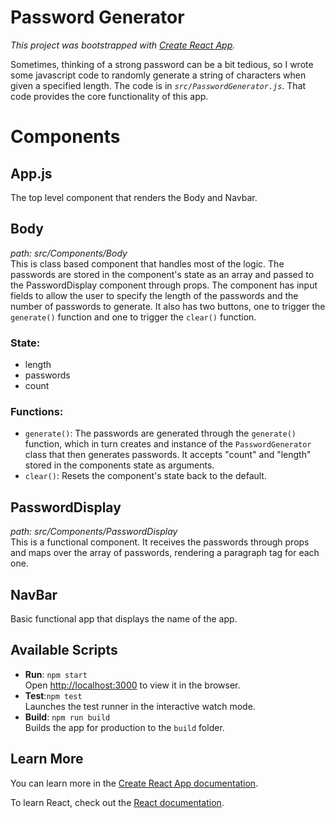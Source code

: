 # Password Generator

*This project was bootstrapped with [Create React App](https://github.com/facebook/create-react-app).*

Sometimes, thinking of a strong password can be a bit tedious, so I wrote some javascript code to randomly generate a string of characters when given a specified length. The code is in *`src/PasswordGenerator.js`*. That code provides the core functionality of this app.

# Components
## App.js
 The top level component that renders the Body and Navbar. 
## Body
*path: src/Components/Body*<br>
This is class based component that handles most of the logic. The passwords are stored in the component's state as an array and passed to the PasswordDisplay component through props.
The component has input fields to allow the user to specify the length of the passwords and the number of passwords to generate. It also has two buttons, one to trigger the `generate()` function and one to trigger the `clear()` function.

  ### State:
  * length
  * passwords
  * count

  ### Functions:
  * `generate()`: The passwords are generated through the `generate()` function, which in turn creates and instance of the `PasswordGenerator` class that then generates passwords. It accepts "count" and "length" stored in the components state as arguments. <br>
  * `clear()`: Resets the component's state back to the default. 


## PasswordDisplay
*path: src/Components/PasswordDisplay*<br>
This is a functional component. It receives the passwords through props and maps over the array of passwords, rendering a paragraph tag for each one. 

## NavBar
Basic functional app that displays the name of the app. 

## Available Scripts
* **Run**: ```npm start```<br>
Open [http://localhost:3000](http://localhost:3000) to view it in the browser.
* **Test**:`npm test`<br>
Launches the test runner in the interactive watch mode.<br>
* **Build**: `npm run build`<br>
Builds the app for production to the `build` folder.<br>


## Learn More

You can learn more in the [Create React App documentation](https://facebook.github.io/create-react-app/docs/getting-started).

To learn React, check out the [React documentation](https://reactjs.org/).


